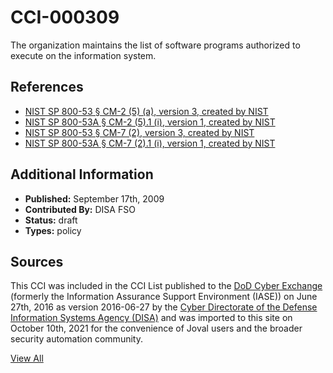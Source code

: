 # CCI-000309

The organization maintains the list of software programs authorized to execute on the information system.

## References ##

* [NIST SP 800-53 § CM-2 (5) (a), version 3, created by NIST](http://csrc.nist.gov/publications/PubsSPs.html)
* [NIST SP 800-53A § CM-2 (5).1 (i), version 1, created by NIST](http://csrc.nist.gov/publications/PubsSPs.html)
* [NIST SP 800-53 § CM-7 (2), version 3, created by NIST](http://csrc.nist.gov/publications/PubsSPs.html)
* [NIST SP 800-53A § CM-7 (2).1 (i), version 1, created by NIST](http://csrc.nist.gov/publications/PubsSPs.html)


## Additional Information ##

* **Published:** September 17th, 2009
* **Contributed By:** DISA FSO
* **Status:** draft
* **Types:** policy

## Sources ##

This CCI was included in the CCI List published to the [DoD Cyber Exchange](https://public.cyber.mil/stigs/cci/)
(formerly the Information Assurance Support Environment (IASE)) on June 27th, 2016 as version
2016-06-27 by the [Cyber Directorate of the Defense Information Systems Agency (DISA)](https://public.cyber.mil/about-cyber/)
and was imported to this site on October 10th, 2021 for the convenience of Joval users and the broader
security automation community.

[View All](../README.md)
